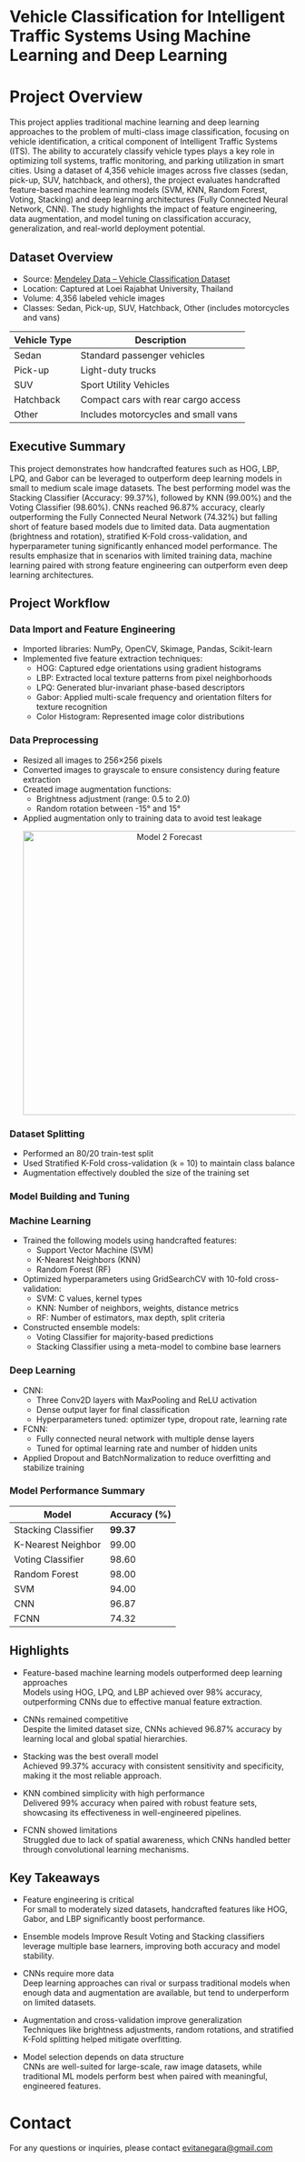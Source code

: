 # Vehicle Classification for Intelligent Traffic Systems Using Machine Learning and Deep Learning
# Project Overview
This project applies traditional machine learning and deep learning approaches to the problem of multi-class image classification, focusing on vehicle identification, a critical component of Intelligent Traffic Systems (ITS). The ability to accurately classify vehicle types plays a key role in optimizing toll systems, traffic monitoring, and parking utilization in smart cities. Using a dataset of 4,356 vehicle images across five classes (sedan, pick-up, SUV, hatchback, and others), the project evaluates handcrafted feature-based machine learning models (SVM, KNN, Random Forest, Voting, Stacking) and deep learning architectures (Fully Connected Neural Network, CNN). The study highlights the impact of feature engineering, data augmentation, and model tuning on classification accuracy, generalization, and real-world deployment potential.

## Dataset Overview

- Source: [Mendeley Data – Vehicle Classification Dataset](https://data.mendeley.com/datasets/htsngg9tpc/3)
- Location: Captured at Loei Rajabhat University, Thailand
- Volume: 4,356 labeled vehicle images
- Classes: Sedan, Pick-up, SUV, Hatchback, Other (includes motorcycles and vans)

| Vehicle Type | Description                              |
|--------------|------------------------------------------|
| Sedan        | Standard passenger vehicles              |
| Pick-up      | Light-duty trucks                        |
| SUV          | Sport Utility Vehicles                   |
| Hatchback    | Compact cars with rear cargo access      |
| Other        | Includes motorcycles and small vans      |


## Executive Summary
This project demonstrates how handcrafted features such as HOG, LBP, LPQ, and Gabor can be leveraged to outperform deep learning models in small to medium scale image datasets. The best performing model was the Stacking Classifier (Accuracy: 99.37%), followed by KNN (99.00%) and the Voting Classifier (98.60%). CNNs reached 96.87% accuracy, clearly outperforming the Fully Connected Neural Network (74.32%) but falling short of feature based models due to limited data. Data augmentation (brightness and rotation), stratified K-Fold cross-validation, and hyperparameter tuning significantly enhanced model performance. The results emphasize that in scenarios with limited training data, machine learning paired with strong feature engineering can outperform even deep learning architectures.

## Project Workflow
### Data Import and Feature Engineering
- Imported libraries: NumPy, OpenCV, Skimage, Pandas, Scikit-learn
- Implemented five feature extraction techniques:
  - HOG: Captured edge orientations using gradient histograms
  - LBP: Extracted local texture patterns from pixel neighborhoods
  - LPQ: Generated blur-invariant phase-based descriptors
  - Gabor: Applied multi-scale frequency and orientation filters for texture recognition
  - Color Histogram: Represented image color distributions

### Data Preprocessing
- Resized all images to 256×256 pixels
- Converted images to grayscale to ensure consistency during feature extraction
- Created image augmentation functions:
  - Brightness adjustment (range: 0.5 to 2.0)
  - Random rotation between -15° and 15°
- Applied augmentation only to training data to avoid test leakage
  <p align="center">
  <img src="https://github.com/user-attachments/assets/0527a4f6-1197-47e0-bb78-32f8b41bdaeb" alt="Model 2 Forecast" width="500"/>
</p>

### Dataset Splitting
- Performed an 80/20 train-test split
- Used Stratified K-Fold cross-validation (k = 10) to maintain class balance
- Augmentation effectively doubled the size of the training set

### Model Building and Tuning
### Machine Learning
- Trained the following models using handcrafted features:
  - Support Vector Machine (SVM)
  - K-Nearest Neighbors (KNN)
  - Random Forest (RF)
- Optimized hyperparameters using GridSearchCV with 10-fold cross-validation:
  - SVM: C values, kernel types
  - KNN: Number of neighbors, weights, distance metrics
  - RF: Number of estimators, max depth, split criteria
- Constructed ensemble models:
  - Voting Classifier for majority-based predictions
  - Stacking Classifier using a meta-model to combine base learners

### Deep Learning
- CNN:
  - Three Conv2D layers with MaxPooling and ReLU activation
  - Dense output layer for final classification
  - Hyperparameters tuned: optimizer type, dropout rate, learning rate
- FCNN:
  - Fully connected neural network with multiple dense layers
  - Tuned for optimal learning rate and number of hidden units
- Applied Dropout and BatchNormalization to reduce overfitting and stabilize training

### Model Performance Summary
  | Model               | Accuracy (%) |
|--------------------|--------------|
| Stacking Classifier | **99.37**    |
| K-Nearest Neighbor  | 99.00        |
| Voting Classifier   | 98.60        |
| Random Forest       | 98.00        |
| SVM                 | 94.00        |
| CNN                 | 96.87        |
| FCNN                | 74.32        |

  
## Highlights
- Feature-based machine learning models outperformed deep learning approaches  
  Models using HOG, LPQ, and LBP achieved over 98% accuracy, outperforming CNNs due to effective manual feature extraction.

- CNNs remained competitive  
  Despite the limited dataset size, CNNs achieved 96.87% accuracy by learning local and global spatial hierarchies.

- Stacking was the best overall model  
  Achieved 99.37% accuracy with consistent sensitivity and specificity, making it the most reliable approach.

- KNN combined simplicity with high performance  
  Delivered 99% accuracy when paired with robust feature sets, showcasing its effectiveness in well-engineered pipelines.

- FCNN showed limitations  
  Struggled due to lack of spatial awareness, which CNNs handled better through convolutional learning mechanisms.


## Key Takeaways
- Feature engineering is critical  
  For small to moderately sized datasets, handcrafted features like HOG, Gabor, and LBP significantly boost performance.

- Ensemble models Improve Result 
  Voting and Stacking classifiers leverage multiple base learners, improving both accuracy and model stability.

- CNNs require more data  
  Deep learning approaches can rival or surpass traditional models when enough data and augmentation are available, but tend to underperform on limited datasets.

- Augmentation and cross-validation improve generalization  
  Techniques like brightness adjustments, random rotations, and stratified K-Fold splitting helped mitigate overfitting.

- Model selection depends on data structure  
  CNNs are well-suited for large-scale, raw image datasets, while traditional ML models perform best when paired with meaningful, engineered features.


# Contact
For any questions or inquiries, please contact evitanegara@gmail.com 




